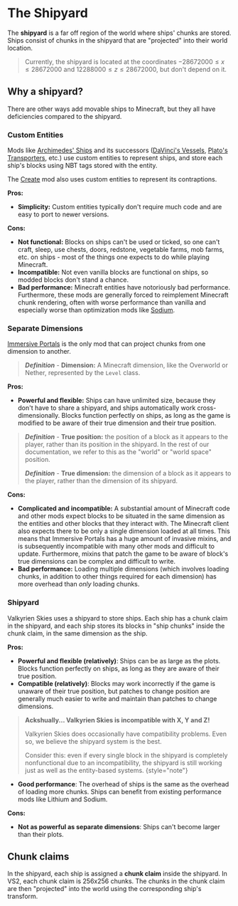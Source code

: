 # The Shipyard

The **shipyard** is a far off region of the world where ships' chunks are stored. Ships consist of chunks in the 
shipyard that are "projected" into their world location.

> Currently, the shipyard is located at the coordinates $-28672000 \leq x \leq 28672000$ and 
> $12288000 \leq z \leq 28672000$, but don't depend on it.

## Why a shipyard?

There are other ways add movable ships to Minecraft, but they all have deficiencies compared to the shipyard.

### Custom Entities

Mods like [Archimedes' Ships](https://www.curseforge.com/minecraft/mc-mods/archimedes-ships) and its successors 
([DaVinci's Vessels](https://www.curseforge.com/minecraft/mc-mods/davincis-vessels), 
[Plato's Transporters](https://www.curseforge.com/minecraft/mc-mods/platos-transporters), etc.) use custom entities
to represent ships, and store each ship's blocks using NBT tags stored with the entity.

The [Create](https://www.curseforge.com/minecraft/mc-mods/create) mod also uses custom entities to represent its 
contraptions.

**Pros:**
- **Simplicity:** Custom entities typically don't require much code and are easy to port to newer versions.

**Cons:**
- **Not functional:** Blocks on ships can't be used or ticked, so one can't craft, sleep, use chests, doors, redstone,
vegetable farms, mob farms, etc. on ships - most of the things one expects to do while playing Minecraft.
- **Incompatible:** Not even vanilla blocks are functional on ships, so modded blocks don't stand a chance.
- **Bad performance:** Minecraft entities have notoriously bad performance. Furthermore, these mods are generally forced 
to reimplement Minecraft chunk rendering, often with worse performance than vanilla and especially worse than
optimization mods like [Sodium](https://www.curseforge.com/minecraft/mc-mods/sodium).

### Separate Dimensions

[Immersive Portals](https://www.curseforge.com/minecraft/mc-mods/immersive-portals-mod) is the only mod that can
project chunks from one dimension to another. 

> ***Definition*** - **Dimension:** A Minecraft dimension, like the Overworld or Nether, represented by the `Level` class.

**Pros:**
- **Powerful and flexible:** Ships can have unlimited size, because they don't have to share a shipyard, and ships 
automatically work cross-dimensionally. Blocks function perfectly on ships, as long as the game is modified to be
aware of their true dimension and their true position.

> ***Definition*** - **True position:** the position of a block as it appears to the player, rather than its position 
> in the shipyard. In the rest of our documentation, we refer to this as the "world" or "world space" position.
>
> ***Definition*** - **True dimension:** the dimension of a block as it appears to the player, rather than the dimension
> of its  shipyard.

**Cons:**
- **Complicated and incompatible:** A substantial amount of Minecraft code and other mods expect blocks to be situated 
in the same dimension as the entities and other blocks that they interact with. The Minecraft client also expects there 
to be only a single dimension loaded at all times. This means that Immersive Portals has a huge amount of invasive 
mixins, and is subsequently incompatible with many other mods and difficult to update. Furthermore, mixins that 
patch the game to be aware of block's true dimensions can be complex and difficult to write.
- **Bad performance:** Loading multiple dimensions (which involves loading chunks, in addition to other things required
for each dimension) has more overhead than *only* loading chunks.

### Shipyard

Valkyrien Skies uses a shipyard to store ships. Each ship has a chunk claim in the shipyard, and each ship
stores its blocks in "ship chunks" inside the chunk claim, in the same dimension as the ship.

**Pros:**
- **Powerful and flexible (relatively)**: Ships can be as large as the plots. Blocks function perfectly on ships, as 
long as they are aware of their true position.
- **Compatible (relatively)**: Blocks may work incorrectly if the game is unaware of their true position, but patches
to change position are generally much easier to write and maintain than patches to change dimensions.
> **Ackshually... Valkyrien Skies is incompatible with X, Y and Z!**
>
> Valkyrien Skies does occasionally have compatibility problems. Even so, we believe the shipyard system is the best. 
> 
> Consider this: even if every single block in the shipyard is completely nonfunctional due to an incompatibility, 
> the shipyard is still working just as well as the entity-based systems.
{style="note"}
- **Good performance**: The overhead of ships is the same as the overhead of loading more chunks. Ships can benefit
from existing performance mods like Lithium and Sodium.

**Cons:**
- **Not as powerful as separate dimensions**: Ships can't become larger than their plots.

## Chunk claims

In the shipyard, each ship is assigned a **chunk claim** inside the shipyard. In VS2, each chunk claim is 256x256 
chunks. The chunks in the chunk claim are then "projected" into the world using the corresponding ship's transform.